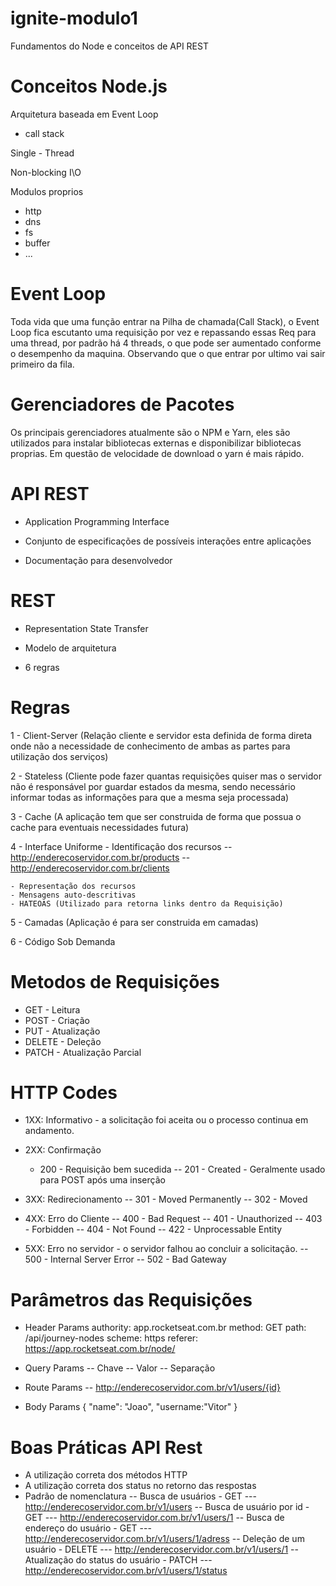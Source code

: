 # ignite-modulo1
Fundamentos do Node e conceitos de API REST

# Conceitos Node.js

Arquitetura baseada em Event Loop
- call stack

Single - Thread

Non-blocking I\O

Modulos proprios
- http
- dns
- fs
- buffer
- ...

# Event Loop

Toda vida que uma função entrar na Pilha de chamada(Call Stack), o Event Loop fica escutanto uma requisição por vez e repassando essas Req para uma thread, por padrão há 4 threads, o que pode ser aumentado conforme o desempenho da maquina. Observando que o que entrar por ultimo vai sair primeiro da fila.

# Gerenciadores de Pacotes

Os principais gerenciadores atualmente são o NPM e Yarn, eles são utilizados para instalar bibliotecas externas e disponibilizar bibliotecas proprias. Em questão de velocidade de download o yarn é mais rápido.

# API REST

- Application Programming Interface

- Conjunto de especificações de possíveis interações entre aplicações 

- Documentação para desenvolvedor

# REST

- Representation State Transfer

- Modelo de arquitetura

- 6 regras

# Regras 

1 - Client-Server (Relação cliente e servidor esta definida de forma direta onde não a necessidade de conhecimento de ambas as partes para utilização dos serviços)

2 - Stateless (Cliente pode fazer quantas requisições quiser mas o servidor não é responsável por guardar estados da mesma, sendo necessário informar todas as informações para que a mesma seja processada)

3 - Cache (A aplicação tem que ser construida de forma que possua o cache para eventuais necessidades futura)

4 - Interface Uniforme
    - Identificação dos recursos
        -- http://enderecoservidor.com.br/products
        -- http://enderecoservidor.com.br/clients

    - Representação dos recursos
    - Mensagens auto-descritivas
    - HATEOAS (Utilizado para retorna links dentro da Requisição)

5 - Camadas (Aplicação é para ser construida em camadas)

6 - Código Sob Demanda

# Metodos de Requisições 

- GET - Leitura
- POST - Criação
- PUT - Atualização
- DELETE - Deleção
- PATCH - Atualização Parcial

# HTTP Codes

- 1XX: Informativo - a solicitação foi aceita ou o processo continua em andamento.

- 2XX: Confirmação
    - 200 - Requisição bem sucedida
    -- 201 - Created - Geralmente usado para POST após uma inserção

- 3XX: Redirecionamento 
    -- 301 - Moved Permanently
    -- 302 - Moved

- 4XX: Erro do Cliente
    -- 400 - Bad Request 
    -- 401 - Unauthorized
    -- 403 - Forbidden
    -- 404 - Not Found
    -- 422 - Unprocessable Entity

- 5XX: Erro no servidor - o servidor falhou ao concluir a solicitação.
    -- 500 - Internal Server Error 
    -- 502 - Bad Gateway

# Parâmetros das Requisições

- Header Params 
    authority: app.rocketseat.com.br
    method: GET
    path: /api/journey-nodes
    scheme: https
    referer: https://app.rocketseat.com.br/node/

- Query Params
    -- Chave
    -- Valor
    -- Separação

- Route Params
    -- http://enderecoservidor.com.br/v1/users/{id}

- Body Params
  {
      "name": "Joao",
      "username:"Vitor"
  }   

# Boas Práticas API Rest

- A utilização correta dos métodos HTTP
- A utilização correta dos status no retorno das respostas
- Padrão de nomenclatura 
    -- Busca de usuários - GET
        --- http://enderecoservidor.com.br/v1/users
    -- Busca de usuário por id - GET
        --- http://enderecoservidor.com.br/v1/users/1
    -- Busca de endereço do usuário - GET
        --- http://enderecoservidor.com.br/v1/users/1/adress
    -- Deleção de um usuário - DELETE
        --- http://enderecoservidor.com.br/v1/users/1
    -- Atualização do status do usuário - PATCH
        --- http://enderecoservidor.com.br/v1/users/1/status


